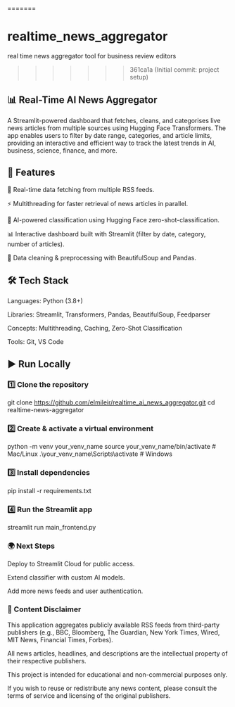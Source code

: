 =======
# realtime_news_aggregator
real time news aggregator tool for business review editors
>>>>>>> 361ca1a (Initial commit: project setup)


## 📊 Real-Time AI News Aggregator

A Streamlit-powered dashboard that fetches, cleans, and categorises live news articles from multiple sources using Hugging Face Transformers. The app enables users to filter by date range, categories, and article limits, providing an interactive and efficient way to track the latest trends in AI, business, science, finance, and more.

## 🚀 Features

🔄 Real-time data fetching from multiple RSS feeds.

⚡ Multithreading for faster retrieval of news articles in parallel.

🧠 AI-powered classification using Hugging Face zero-shot-classification.

📊 Interactive dashboard built with Streamlit (filter by date, category, number of articles).

🧹 Data cleaning & preprocessing with BeautifulSoup and Pandas.


## 🛠️ Tech Stack

Languages: Python (3.8+)

Libraries: Streamlit, Transformers, Pandas, BeautifulSoup, Feedparser

Concepts: Multithreading, Caching, Zero-Shot Classification

Tools: Git, VS Code

## ▶️ Run Locally

### 1️⃣ Clone the repository

git clone https://github.com/elmileir/realtime_ai_news_aggregator.git
cd realtime-news-aggregator


### 2️⃣ Create & activate a virtual environment

python -m venv your_venv_name
source your_venv_name/bin/activate   # Mac/Linux
.\your_venv_name\Scripts\activate      # Windows


### 3️⃣ Install dependencies

pip install -r requirements.txt


### 4️⃣ Run the Streamlit app

streamlit run main_frontend.py


### 🌍 Next Steps

Deploy to Streamlit Cloud for public access.

Extend classifier with custom AI models.

Add more news feeds and user authentication.


### 📑 Content Disclaimer

This application aggregates publicly available RSS feeds from third-party publishers (e.g., BBC, Bloomberg, The Guardian, New York Times, Wired, MIT News, Financial Times, Forbes).

All news articles, headlines, and descriptions are the intellectual property of their respective publishers.

This project is intended for educational and non-commercial purposes only.

If you wish to reuse or redistribute any news content, please consult the terms of service and licensing of the original publishers.
